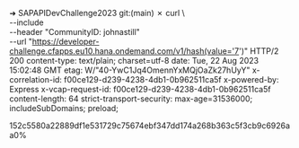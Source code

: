 ➜  SAPAPIDevChallenge2023 git:(main) ✗ curl \                                                         
  --include \
  --header "CommunityID: johnastill" \
  --url "https://developer-challenge.cfapps.eu10.hana.ondemand.com/v1/hash(value='7')"
HTTP/2 200 
content-type: text/plain; charset=utf-8
date: Tue, 22 Aug 2023 15:02:48 GMT
etag: W/"40-YwC1Jq4OmennYxMQjOaZk27hUyY"
x-correlation-id: f00ce129-d239-4238-4db1-0b962511ca5f
x-powered-by: Express
x-vcap-request-id: f00ce129-d239-4238-4db1-0b962511ca5f
content-length: 64
strict-transport-security: max-age=31536000; includeSubDomains; preload;

152c5580a22889df1e531729c75674ebf347dd174a268b363c5f3cb9c6926aa0%   
